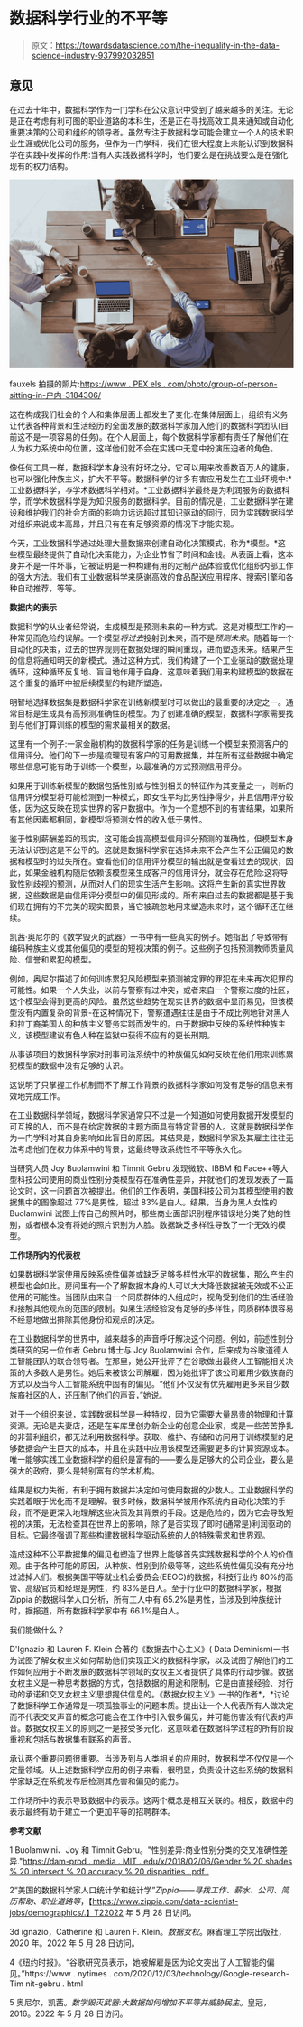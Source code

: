 # 数据科学行业的不平等

> 原文：<https://towardsdatascience.com/the-inequality-in-the-data-science-industry-937992032851>

## 意见

在过去十年中，数据科学作为一门学科在公众意识中受到了越来越多的关注。无论是正在考虑有利可图的职业道路的本科生，还是正在寻找高效工具来通知或自动化重要决策的公司和组织的领导者。虽然专注于数据科学可能会建立一个人的技术职业生涯或优化公司的服务，但作为一门学科，我们在很大程度上未能认识到数据科学在实践中发挥的作用:当有人实践数据科学时，他们要么是在挑战要么是在强化现有的权力结构。

![](img/5f360a79d35e1244538c8bfa81edf467.png)

fauxels 拍摄的照片:[https://www . PEX els . com/photo/group-of-person-sitting-in-户内-3184306/](https://www.pexels.com/photo/group-of-person-sitting-indoors-3184306/)

这在构成我们社会的个人和集体层面上都发生了变化:在集体层面上，组织有义务让代表各种背景和生活经历的全面发展的数据科学家加入他们的数据科学团队(目前这不是一项容易的任务)。在个人层面上，每个数据科学家都有责任了解他们在人为权力系统中的位置，这样他们就不会在实践中无意中扮演压迫者的角色。

像任何工具一样，数据科学本身没有好坏之分。它可以用来改善数百万人的健康，也可以强化种族主义，扩大不平等。数据科学的许多有害应用发生在工业环境中:*工业数据科学，*与*学术数据科学相对。*工业数据科学最终是为利润服务的数据科学，而学术数据科学是为知识服务的数据科学。目前的情况是，工业数据科学在建设和维护我们的社会方面的影响力远远超过其知识驱动的同行，因为实践数据科学对组织来说成本高昂，并且只有在有足够资源的情况下才能实现。

今天，工业数据科学通过处理大量数据来创建自动化决策模式，称为*模型。*这些模型最终提供了自动化决策能力，为企业节省了时间和金钱。从表面上看，这本身并不是一件坏事，它被证明是一种构建有用的定制产品体验或优化组织内部工作的强大方法。我们有工业数据科学来感谢高效的食品配送应用程序、搜索引擎和各种自动推荐，等等。

**数据内的表示**

数据科学的从业者经常说，生成模型是预测未来的一种方式。这是对模型工作的一种常见而危险的误解。一个模型*将过去*投射到未来，而不是*预测未来*。随着每一个自动化的决策，过去的世界规则在数据处理的瞬间重现，进而塑造未来。结果产生的信息将通知明天的新模式。通过这种方式，我们构建了一个工业驱动的数据处理循环，这种循环反复地、盲目地作用于自身。这意味着我们用来构建模型的数据在这个重复的循环中被后续模型的构建所塑造。

明智地选择数据集是数据科学家在训练新模型时可以做出的最重要的决定之一。通常目标是生成具有高预测准确性的模型。为了创建准确的模型，数据科学家需要找到与他们打算训练的模型的需求最相关的数据。

这里有一个例子:一家金融机构的数据科学家的任务是训练一个模型来预测客户的信用评分。他们的下一步是梳理现有客户的可用数据集，并在所有这些数据中确定哪些信息可能有助于训练一个模型，以最准确的方式预测信用评分。

如果用于训练新模型的数据包括性别或与性别相关的特征作为其变量之一，则新的信用评分模型将可能检测到一种模式，即女性平均比男性挣得少，并且信用评分较低，因为这反映在现实世界的客户数据中。作为一个意想不到的有害结果，如果所有其他因素都相同，新模型将预测女性的收入低于男性。

鉴于性别薪酬差距的现实，这可能会提高模型信用评分预测的准确性，但模型本身无法认识到这是不公平的。这就是数据科学家在选择未来不会产生不公正偏见的数据和模型时的过失所在。查看他们的信用评分模型的输出就是查看过去的现状，因此，如果金融机构随后依赖该模型来生成客户的信用评分，就会存在危险:这将导致性别歧视的预测，从而对人们的现实生活产生影响。这将产生新的真实世界数据，这些数据是由信用评分模型中的偏见形成的。所有来自过去的数据都是基于我们现在拥有的不完美的现实图景，当它被疏忽地用来塑造未来时，这个循环还在继续。

凯茜·奥尼尔的《数学毁灭的武器》一书中有一些真实的例子。她指出了导致带有编码种族主义或其他偏见的模型的短视决策的例子。这些例子包括预测教师质量风险、信誉和累犯的模型。

例如，奥尼尔描述了如何训练累犯风险模型来预测被定罪的罪犯在未来再次犯罪的可能性。如果一个人失业，以前与警察有过冲突，或者来自一个警察过度的社区，这个模型会得到更高的风险。虽然这些趋势在现实世界的数据中显而易见，但该模型没有内置复杂的背景-在这种情况下，警察遭遇往往是由于不成比例地针对黑人和拉丁裔美国人的种族主义警务实践而发生的。由于数据中反映的系统性种族主义，该模型建议有色人种在监狱中获得不应有的更长刑期。

从事该项目的数据科学家对刑事司法系统中的种族偏见如何反映在他们用来训练累犯模型的数据中没有足够的认识。

这说明了只掌握工作机制而不了解工作背景的数据科学家如何没有足够的信息来有效地完成工作。

在工业数据科学领域，数据科学家通常只不过是一个知道如何使用数据开发模型的可互换的人，而不是在给定数据的主题方面具有特定背景的人。这就是数据科学作为一门学科对其自身影响如此盲目的原因。其结果是，数据科学家及其雇主往往无法考虑他们在权力体系中的背景，这最终导致系统性不平等永久化。

当研究人员 Joy Buolamwini 和 Timnit Gebru 发现微软、IBBM 和 Face++等大型科技公司使用的商业性别分类模型存在准确性差异，并就他们的发现发表了一篇论文时，这一问题首次被提出。他们的工作表明，美国科技公司为其模型使用的数据集中的图像超过 77%是男性，超过 83%是白人。结果，当身为黑人女性的 Buolamwini 试图上传自己的照片时，那些商业面部识别程序错误地分类了她的性别，或者根本没有将她的照片识别为人脸。数据缺乏多样性导致了一个无效的模型。

**工作场所内的代表权**

如果数据科学家使用反映系统性偏差或缺乏足够多样性水平的数据集，那么产生的模型也会如此。房间里有一个了解数据本身的人可以大大降低数据被无效或不公正使用的可能性。当团队由来自一个同质群体的人组成时，视角受到他们的生活经验和接触其他观点的范围的限制。如果生活经验没有足够的多样性，同质群体很容易不经意地做出排除其他身份和观点的决定。

在工业数据科学的世界中，越来越多的声音呼吁解决这个问题。例如，前述性别分类研究的另一位作者 Gebru 博士与 Joy Buolamwini 合作，后来成为谷歌道德人工智能团队的联合领导者。在那里，她公开批评了在谷歌做出最终人工智能相关决策的大多数人是男性。她后来被该公司解雇，因为她批评了该公司雇用少数族裔的方式以及当今人工智能系统中固有的偏见。“他们不仅没有优先雇用更多来自少数族裔社区的人，还压制了他们的声音，”她说。

对于一个组织来说，实践数据科学是一种特权，因为它需要大量昂贵的物理和计算资源。无论是夫妻店，还是在车库里创办新企业的创意企业家，或是一些苦苦挣扎的非营利组织，都无法利用数据科学。获取、维护、存储和访问用于训练模型的足够数据会产生巨大的成本，并且在实践中应用该模型还需要更多的计算资源成本。唯一能够实践工业数据科学的组织是富有的——要么是足够大的公司企业，要么是强大的政府，要么是特别富有的学术机构。

结果是权力失衡，有利于拥有数据并决定如何使用数据的少数人。工业数据科学的实践着眼于优化而不是理解。很多时候，数据科学被用作系统内自动化决策的手段，而不是更深入地理解这些决策及其背景的手段。这是危险的，因为它会导致短视的决策，无法检查其在世界上的影响，除了是否实现了即时(通常是)利润驱动的目标。它最终强调了那些构建数据科学驱动系统的人的特殊需求和世界观。

造成这种不公平数据集的偏见也塑造了世界上能够首先实践数据科学的个人的价值观。由于各种可能的原因，从种族、性别到阶级等等，这些系统性偏见没有充分地过滤掉人们。根据美国平等就业机会委员会(EEOC)的数据，科技行业约 80%的高管、高级官员和经理是男性，约 83%是白人。至于行业中的数据科学家，根据 Zippia 的数据科学人口分析，所有工人中有 65.2%是男性，当涉及到种族统计时，据报道，所有数据科学家中有 66.1%是白人。

我们能做什么？

D'Ignazio 和 Lauren F. Klein 合著的《数据去中心主义》( Data Deminism)一书为试图了解女权主义如何帮助他们实现正义的数据科学家，以及试图了解他们的工作如何应用于不断发展的数据科学领域的女权主义者提供了具体的行动步骤。数据女权主义是一种思考数据的方式，包括数据的用途和限制，它是由直接经验、对行动的承诺和交叉女权主义思想提供信息的。《数据女权主义》一书的作者*，*讨论了数据科学工作通常是一项孤独事业的问题本质。提出让一个人代表所有人做决定而不代表交叉声音的概念可能会在工作中引入很多偏见，并可能伤害没有代表的声音。数据女权主义的原则之一是接受多元化，这意味着在数据科学过程的所有阶段重视和包括与数据集有联系的声音。

承认两个重要问题很重要。当涉及到与人类相关的应用时，数据科学不仅仅是一个定量领域。从上述数据科学应用的例子来看，很明显，负责设计这些系统的数据科学家缺乏在系统发布后检测其危害和偏见的能力。

工作场所中的表示导致数据中的表示。这两个概念是相互关联的。相反，数据中的表示最终有助于建立一个更加平等的招聘群体。

**参考文献**

1 Buolamwini、Joy 和 Timnit Gebru。"性别差异:商业性别分类的交叉准确性差异."[https://dam-prod . media . MIT . edu/x/2018/02/06/Gender % 20 shades % 20 intersect % 20 accuracy % 20 disparities . pdf .](https://dam-prod.media.mit.edu/x/2018/02/06/Gender%20Shades%20Intersectional%20Accuracy%20Disparities.pdf.)

2“美国的数据科学家人口统计学和统计学”*Zippia——寻找工作、薪水、公司、简历帮助、职业道路等*，【https://www.zippia.com/data-scientist-jobs/demographics/.】T22022 年 5 月 28 日访问。

3d ignazio，Catherine 和 Lauren F. Klein。*数据女权*。麻省理工学院出版社，2020 年。2022 年 5 月 28 日访问。

4《纽约时报》。“谷歌研究员表示，她被解雇是因为论文突出了人工智能的偏见。”https://www . nytimes . com/2020/12/03/technology/Google-research-Tim nit-gebru . html

5 奥尼尔，凯茜。*数学毁灭武器:大数据如何增加不平等并威胁民主*。皇冠，2016。2022 年 5 月 28 日访问。